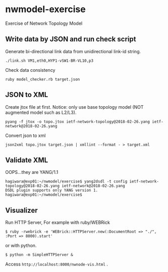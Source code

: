 # nwmodel-exercise

Exercise of Network Topology Model

## Write data by JSON and run check script

Generate bi-directional link data from unidirectional link-id string.
```
./link.sh VM1,eth0,HYP1-vSW1-BR-VL10,p3
```

Check data consistency
```
ruby model_checker.rb target.json
```

## JSON to XML

Create jtox file at first.
Notice: only use base topology model (NOT augmented model such as L2/L3).
```
pyang -f jtox -o topo.jtox ietf-network-topology@2018-02-26.yang ietf-network@2018-02-26.yang
```

Convert json to xml
```
json2xml topo.jtox target.json | xmllint --format - > target.xml
```

## Validate XML

OOPS...they are YANG/1.1
```
hagiwara@exp01:~/nwmodel/exercise$ yang2dsdl -t config ietf-network-topology@2018-02-26.yang ietf-network@2018-02-26.yang
DSDL plugin supports only YANG version 1.
hagiwara@exp01:~/nwmodel/exercise$ 
```

## Visualizer
Run HTTP Server, For example with ruby/WEBRick
```
$ ruby -rwebrick -e 'WEBrick::HTTPServer.new(:DocumentRoot => "./", :Port => 8000).start'
```
or with python.
```
$ python -m SimpleHTTPServer &
```

Access `http://localhost:8000/nwnode-vis.html` .
